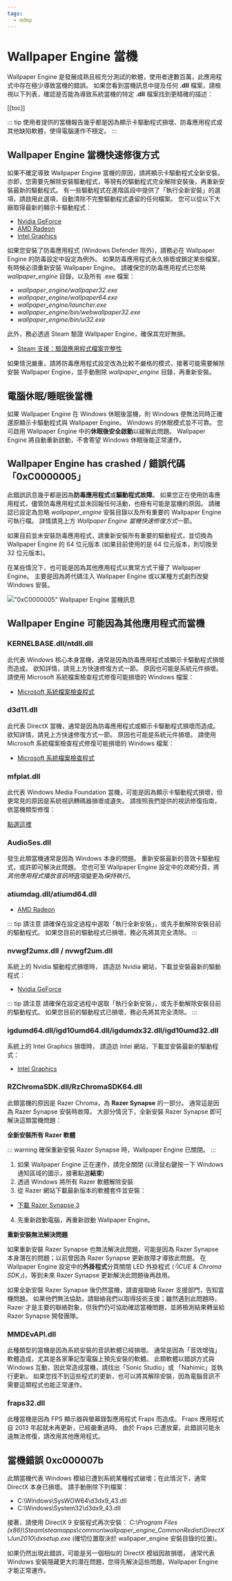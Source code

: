 ```yaml
---
tags:
  - mdmp
---
```


# Wallpaper Engine 當機

Wallpaper Engine 是發展成熟且經充分測試的軟體，使用者達數百萬，此應用程式中存在極少導致當機的錯誤。 如果您看到當機訊息中提及任何 **.dll** 檔案，請檢視以下列表，確認是否能為導致系統當機的特定 **.dll** 檔案找到更精確的描述：

[[toc]]

::: tip
使用者提供的當機報告幾乎都是因為顯示卡驅動程式損壞、防毒應用程式或其他缺陷軟體，使得電腦運作不穩定。
:::

## Wallpaper Engine 當機快速修復方式

如果不確定導致 Wallpaper Engine 當機的原因，請將顯示卡驅動程式全新安裝。 亦即，您需要先解除安裝驅動程式，等現有的驅動程式完全解除安裝後，再重新安裝最新的驅動程式。 有一些驅動程式在進階區段中提供了「執行全新安裝」的選項，請啟用此選項，自動清除不完整驅動程式遺留的任何檔案。 您可以從以下大廠取得最新的顯示卡驅動程式：

* [Nvidia GeForce](https://www.nvidia.com/Download/index.aspx)
* [AMD Radeon](https://www.amd.com/support)
* [Intel Graphics](https://downloadcenter.intel.com/product/80939/Graphics-Drivers)

如果您安裝了防毒應用程式 (Windows Defender 除外)，請務必在 Wallpaper Engine 的防毒設定中設定為例外。 如果防毒應用程式永久損壞或鎖定某些檔案，有時候必須重新安裝 Wallpaper Engine。 請確保您的防毒應用程式已忽略 *wallpaper_engine* 目錄，以及所有 .exe 檔案：

* *wallpaper_engine/wallpaper32.exe*
* *wallpaper_engine/wallpaper64.exe*
* *wallpaper_engine/launcher.exe*
* *wallpaper_engine/bin/webwallpaper32.exe*
* *wallpaper_engine/bin/ui32.exe*

此外，務必透過 Steam 驗證 Wallpaper Engine，確保其完好無損。

* [Steam 支援：驗證應用程式檔案完整性](https://support.steampowered.com/kb_article.php?ref=2037-QEUH-3335)

如果情況嚴重，請將防毒應用程式設定改為比較不嚴格的模式，接著可能需要解除安裝 Wallpaper Engine，並手動刪除 *wallpaper_engine* 目錄，再重新安裝。

## 電腦休眠/睡眠後當機

如果 Wallpaper Engine 在 Windows 休眠後當機，則 Windows 便無法同時正確還原顯示卡驅動程式與 Wallpaper Engine。 Windows 的休眠模式並不可靠。 您可啟用 Wallpaper Engine 中的**休眠後安全啟動**以緩解此問題。 Wallpaper Engine 將自動重新啟動，不會寄望 Windows 休眠後能正常運作。

## Wallpaper Engine has crashed / 錯誤代碼「0xC0000005」

此錯誤訊息幾乎都是因為**防毒應用程式**或**驅動程式故障**。 如果您正在使用防毒應用程式，儘管防毒應用程式並未回報任何活動，也極有可能是當機的原因。 請確認已設定為忽略 *wallpaper_engine* 安裝目錄以及所有重要的 Wallpaper Engine 可執行檔。 詳情請見上方 *Wallpaper Engine 當機快速修復方式*一節。

如果目前並未安裝防毒應用程式，請重新安裝所有重要的驅動程式，並切換為 Wallpaper Engine 的 64 位元版本 (如果目前使用的是 64 位元版本，則切換至 32 位元版本)。

在某些情況下，也可能是因為其他應用程式以異常方式干擾了 Wallpaper Engine。 主要是因為將代碼注入 Wallpaper Engine 或以某種方式劇烈改變 Windows 安裝。

!["0xC0000005" Wallpaper Engine 當機訊息](/img/faq/0xC0000005.png)

## Wallpaper Engine 可能因為其他應用程式而當機

### KERNELBASE.dll/ntdll.dll

此代表 Windows 核心本身當機，通常是因為防毒應用程式或顯示卡驅動程式損壞而造成。 欲知詳情，請見上方快速修復方式一節。 原因也可能是系統元件損壞。 請使用 Microsoft 系統檔案檢查程式修復可能損壞的 Windows 檔案：

* [Microsoft 系統檔案檢查程式](https://support.microsoft.com/zh-tw/help/929833/use-the-system-file-checker-tool-to-repair-missing-or-corrupted-system)

### d3d11.dll

此代表 DirectX 當機，通常是因為防毒應用程式或顯示卡驅動程式損壞而造成。 欲知詳情，請見上方快速修復方式一節。 原因也可能是系統元件損壞。 請使用 Microsoft 系統檔案檢查程式修復可能損壞的 Windows 檔案：

* [Microsoft 系統檔案檢查程式](https://support.microsoft.com/en-us/help/929833/use-the-system-file-checker-tool-to-repair-missing-or-corrupted-system)

### mfplat.dll

此代表 Windows Media Foundation 當機，可能是因為顯示卡驅動程式損壞，但更常見的原因是系統視訊轉碼器損壞或遺失。 請按照我們提供的視訊修復指南，依當機類型修復：

[點選這裡](/noshow/notplaying.html)

### AudioSes.dll

發生此類當機通常是因為 Windows 本身的問題。 重新安裝最新的音效卡驅動程式，或許即可解決此問題。 您也可至 Wallpaper Engine 設定中的*效能*分頁，將*其他應用程式播放音訊時*選項變更為*保持執行*。

### atiumdag.dll/atiumd64.dll

* [AMD Radeon](https://www.amd.com/support)

::: tip
請注意 請確保在設定過程中選取「執行全新安裝」，或先手動解除安裝目前的驅動程式。 如果您目前的驅動程式已損壞，務必先將其完全清除。
:::

### nvwgf2umx.dll / nvwgf2um.dll

系統上的 Nvidia 驅動程式損壞時， 請造訪 Nvidia 網站，下載並安裝最新的驅動程式：

* [Nvidia GeForce](https://www.nvidia.com/Download/index.aspx)

::: tip
請注意 請確保在設定過程中選取「執行全新安裝」，或先手動解除安裝目前的驅動程式。 如果您目前的驅動程式已損壞，務必先將其完全清除。
:::

### igdumd64.dll/igd10umd64.dll/igdumdx32.dll/igd10umd32.dll

系統上的 Intel Graphics 損壞時， 請造訪 Intel 網站，下載並安裝最新的驅動程式：

* [Intel Graphics](https://downloadcenter.intel.com/product/80939/Graphics-Drivers)

### RZChromaSDK.dll/RzChromaSDK64.dll

此類當機的原因是 Razer Chroma，為 **Razer Synapse** 的一部分。 通常這是因為 Razer Synapse 安裝時故障。 大部分情況下，全新安裝 Razer Synapse 即可解決這類當機問題：

**全新安裝所有 Razer 軟體**

::: warning
確保重新安裝 Razer Synapse 時，Wallpaper Engine 已關閉。
:::

1. 如果 Wallpaper Engine 正在運作，請完全關閉 (以滑鼠右鍵按一下 Windows 通知區域的圖示，接著點選**結束**)
2. 透過 Windows 將所有 Razer 軟體解除安裝
3. 從 Razer 網站下載最新版本的軟體套件並安裝：

* [下載 Razer Synapse 3](https://www.razer.com/synapse-3)

4. 先重新啟動電腦，再重新啟動 Wallpaper Engine。

**重新安裝無法解決問題**

如果重新安裝 Razer Synapse 也無法解決此問題，可能是因為 Razer Synapse 本身潛在的問題；以前曾因為 Razer Synapse 更新故障才導致此問題。 在 Wallpaper Engine 設定中的**外掛程式**分頁關閉 LED 外掛程式 (*「iCUE & Chroma SDK」*)，等到未來 Razer Synapse 更新解決此問題後再啟用。

如果全新安裝 Razer Synapse 後仍然當機，請直接聯絡 Razer 支援部門，告知當機問題。 如果他們無法協助，請聯絡我們以取得技術支援；雖然遇到此問題時，Razer 才是主要的聯絡對象，但我們仍可協助確認當機問題，並將檢測結果轉呈給 Razer Synapse 開發團隊。

### MMDEvAPI.dll

此種類型的當機是因為系統安裝的音訊軟體已經損壞。 通常是因為「音效增強」軟體造成，尤其是各家筆記型電腦上預先安裝的軟體。 此類軟體以錯誤方式與 Windows 互動，因此常造成當機，請找出「Sonic Studio」或 「Nahimic」並執行更新。 如果您找不到這些程式的更新，也可以將其解除安裝，因為電腦音訊不需要這類程式也能正常運作。

### fraps32.dll

此種當機是因為 FPS 顯示器與螢幕錄製應用程式 Fraps 而造成。 Fraps 應用程式自 2013 年起就未再更新，已經嚴重過時。 由於 Fraps 已遭放棄，此錯誤可能永遠無法修復，請改用其他應用程式。

## 當機錯誤 0xc000007b

此類當機代表 Windows 模組已遭到系統某種程式破壞；在此情況下，通常 DirectX 本身已損壞。 請手動刪除下列檔案：

* C:\Windows\SysWOW64\d3dx9_43.dll
* C:\Windows\System32\d3dx9_43.dll

接著，請使用 DirectX 9 安裝程式再次安裝： *C:\Program Files (x86)\Steam\steamapps\common\wallpaper_engine\_CommonRedist\DirectX\Jun2010\dxsetup.exe* (確切位置取決於 wallpaper_engine 安裝目錄的位置)。

如果仍然出現此錯誤，可能是另一個相似的 DirectX 模組因故損壞， 通常代表 Windows 安裝隱藏更大的潛在問題，您得先解決這些問題，Wallpaper Engine 才能正常運作。